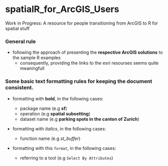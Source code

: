 # spatialR_for_ArcGIS_Users
Work in Progress: A resource for people transitioning from ArcGIS to R for spatial stuff


### General rule

- following the approach of presenting the __respective ArcGIS solutions__ to the sample R examples
    - consequently, providing the links to the esri resourses seems quite meaningfull


### Some basic text formatting rules for keeping the document consistent.

- formatting with __bold__, in the following cases:
    - package name (e.g __sf__)
    - operation (e.g __spatial subsetting__)
    - dataset name (e.g __parking spots in the canton of Zurich__)
    
- formatting with _italics_, in the following cases:
    - function name (e.g _st_buffer_)
    
- formatting with this `format`, in the following cases:
    - referring to a tool (e.g `Select By Attributes`) 
